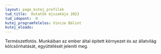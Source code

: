 ```yaml
---
layout: page_kutej_profilok
tud_title:  Kutatók éjszakája 2023
tud_idopont:  0
kutej_programfelelos: Vincze Bálint 
kutej_eloado: 
---
```


Természetfotós. Munkáiban az ember által épített környezet és az állatvilág kölcsönhatását, együttélését jeleníti meg.
